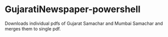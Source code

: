 # GujaratiNewspaper-powershell
Downloads individual pdfs of Gujarat Samachar and Mumbai Samachar and merges them to single pdf.
